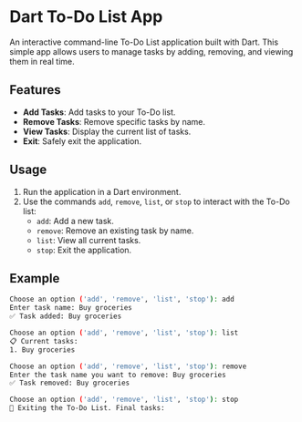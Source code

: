# Dart To-Do List App

An interactive command-line To-Do List application built with Dart. This simple app allows users to manage tasks by adding, removing, and viewing them in real time.

## Features
- **Add Tasks**: Add tasks to your To-Do list.
- **Remove Tasks**: Remove specific tasks by name.
- **View Tasks**: Display the current list of tasks.
- **Exit**: Safely exit the application.

## Usage
1. Run the application in a Dart environment.
2. Use the commands `add`, `remove`, `list`, or `stop` to interact with the To-Do list:
   - `add`: Add a new task.
   - `remove`: Remove an existing task by name.
   - `list`: View all current tasks.
   - `stop`: Exit the application.

## Example

```bash
Choose an option ('add', 'remove', 'list', 'stop'): add
Enter task name: Buy groceries
✅ Task added: Buy groceries

Choose an option ('add', 'remove', 'list', 'stop'): list
📋 Current tasks:
1. Buy groceries

Choose an option ('add', 'remove', 'list', 'stop'): remove
Enter the task name you want to remove: Buy groceries
✅ Task removed: Buy groceries

Choose an option ('add', 'remove', 'list', 'stop'): stop
🚪 Exiting the To-Do List. Final tasks: 
